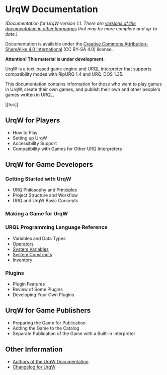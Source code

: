 <!--
    Copyright (C) 2025 Nikita Tseykovets <tseikovets@rambler.ru>
    This file is part of UrqW Documentation.
    SPDX-License-Identifier: CC-BY-SA-4.0
-->

# UrqW Documentation

*(Documentation for UrqW version 1.1. There are [versions of the documentation in other languages](../index.md) that may be more complete and up-to-date.)*

Documentation is available under the [Creative Commons Attribution-ShareAlike 4.0 International](../../LICENSE-CC.txt) (CC BY-SA 4.0) license.

**Attention! This material is under development.**

UrqW is a text-based game engine and URQL interpreter that supports compatibility modes with RipURQ 1.4 and URQ_DOS 1.35.

This documentation contains information for those who want to play games in UrqW, create their own games, and publish their own and other people's games written in URQL.

[[toc]]

## UrqW for Players

* How to Play
* Setting up UrqW
* Accessibility Support
* Compatibility with Games for Other URQ Interpreters

## UrqW for Game Developers

### Getting Started with UrqW

* URQ Philosophy and Principles
* Project Structure and Workflow
* URQ and UrqW Basic Concepts

### Making a Game for UrqW

### URQL Programming Language Reference

* Variables and Data Types
* [Operators](developer/operators.md)
* [System Variables](developer/system_variables.md)
* [System Constructs](developer/system_constructs.md)
* Inventory

### Plugins

* Plugin Features
* Review of Some Plugins
* Developing Your Own Plugins

## UrqW for Game Publishers

* Preparing the Game for Publication
* Adding the Game to the Catalog
* Separate Publication of the Game with a Built-in Interpreter

## Other Information

* [Authors of the UrqW Documentation](other/authors.md)
* [Changelog for UrqW](../../CHANGELOG.md)
